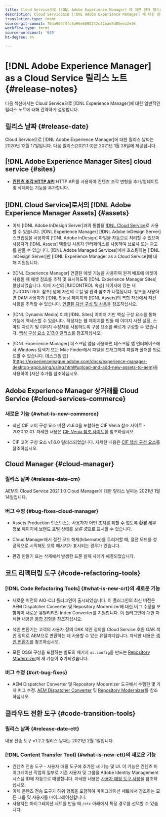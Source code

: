 ```yaml
---
title: Cloud Service으로 [!DNL Adobe Experience Manager] 에 대한 현재 릴리스 노트입니다.
description: Cloud Service으로 [!DNL Adobe Experience Manager] 에 대한 현재 릴리스 노트입니다.
translation-type: tm+mt
source-git-commit: 76da904f4fc5a96e6892242c42bae5d05eea2e16
workflow-type: tm+mt
source-wordcount: '649'
ht-degree: 4%

---
```



# [!DNL Adobe Experience Manager] as a Cloud Service 릴리스 노트 {#release-notes}

다음 섹션에서는 Cloud Service으로 [!DNL Experience Manager]에 대한 일반적인 릴리스 노트에 대해 간략하게 설명합니다.

## 릴리스 날짜 {#release-date}

Cloud Service으로 [!DNL Adobe Experience Manager]에 대한 릴리스 날짜는 2020년 12월 17일입니다.
다음 릴리스(2021.1.0)은 2021년 1월 28일에 제공됩니다.

## [!DNL Adobe Experience Manager Sites] cloud service  {#sites}

* **[컨텐츠 조각 HTTP API](/help/assets/content-fragments/assets-api-content-fragments.md)**:HTTP API를 사용하여 컨텐츠 조각 변형을 추가/업데이트 및 삭제하는 기능을 추가합니다.

## [!DNL Cloud Service]로서의 [!DNL Adobe Experience Manager Assets] {#assets}

* 이제 [!DNL Adobe InDesign Server]과의 통합을 [!DNL Cloud Service](으)로 사용할 수 있습니다. [!DNL Experience Manager] [!DNL Adobe InDesign Server] 스크립팅을 사용하여 [!DNL Adobe InDesign] 파일을 자동으로 처리할 수 있으며 사용자가 [!DNL Assets] 템플릿 사용자 인터페이스를 사용하여 브로셔 또는 광고를 만들 수 있습니다. [!DNL Adobe Managed Services]에서 호스팅하는 [!DNL InDesign Server]만 [!DNL Experience Manager as a Cloud Service]에 대해 지원됩니다. <!-- TBD: Add link to article. -->

* [!DNL Experience Manager] 연결된 에셋 기능을 사용하여 원격 배포에 에셋이 사용될 때 에셋 참조를 추적 및 표시하도록  [!DNL Experience Manager Sites] 향상되었습니다. 이제 자산의 [!UICONTROL 속성] 페이지에 있는 새 [!UICONTROL 참조] 탭에 자산의 로컬 및 원격 참조가 나열됩니다. 참조를 사용하면 DAM 사용자가 [!DNL Sites] 페이지와 [!DNL Assets]의 복합 자산에서 자산 사용을 추적할 수 있습니다. [연결된 자산 구성 및 사용](/help/assets/use-assets-across-connected-assets-instances.md)을 참조하십시오.

* [!DNL Dynamic Media] 이제  [!DNL Sites] 이미지 기반 핵심 구성 요소를 통해 기능에 액세스할 수 있습니다. 작성자는 웹 페이지를 만들 때 이미지 사전 설정, 스마트 자르기 및 이미지 수정자를 사용하도록 구성 요소를 빠르게 구성할 수 있습니다. [핵심 구성 요소 2.13.0 릴리스](https://github.com/adobe/aem-core-wcm-components/releases/tag/core.wcm.components.reactor-2.13.0)를 참조하십시오.

* [!DNL Experience Manager] 데스크탑 앱을 사용하면 데스크탑 앱 인터페이스에서 Windows 탐색기 또는 Mac Finder에서 파일을 드래그하여 파일과 폴더를 업로드할 수 있습니다. 데스크톱 앱](https://experienceleague.adobe.com/docs/experience-manager-desktop-app/using/using.html#upload-and-add-new-assets-to-aem)을 사용하여 [자산 추가를 참조하십시오.

## Adobe Experience Manager 상거래를 Cloud Service {#cloud-services-commerce}

### 새로운 기능 {#what-is-new-commerce}

* 최신 CIF 코어 구성 요소 버전 v1.6.0을 포함하는 CIF Venia 참조 사이트 - 2020.12.01. 자세한 내용은 [CIF Venia 참조 사이트](https://github.com/adobe/aem-cif-guides-venia/releases/tag/venia-2020.12.01)를 참조하십시오.

* CIF 코어 구성 요소 v1.6.0 릴리스되었습니다. 자세한 내용은 [CIF 핵심 구성 요소](https://github.com/adobe/aem-core-cif-components/releases/tag/core-cif-components-reactor-1.6.0)를 참조하십시오.

## Cloud Manager {#cloud-manager}

### 릴리스 날짜 {#release-date-cm}

AEM의 Cloud Service 2021.1.0 Cloud Manager에 대한 릴리스 날짜는 2021년 1월 14일입니다.

### 버그 수정 {#bug-fixes-cloud-manager}

* Assets Production 인스턴스는 사용자가 어떤 조치를 취할 수 없도록 **환경** 세부 정보 페이지에 브랜드 포털 상태를 *보류 중*&#x200B;으로 표시할 수 있습니다.

* Cloud Manager에서 절전 모드 해제(hibernate)를 트리거할 때, 절전 모드를 성공적으로 시작해도 오류 메시지가 표시되는 경우가 있습니다.

* 환경 만들기 또는 삭제에서 발생한 드문 실패 사례가 해결되었습니다.

## 코드 리팩터링 도구 {#code-refactoring-tools}

### [!DNL Code Refactoring Tools] {#what-is-new-crt}의 새로운 기능

* 새로운 버전의 AIO-CLI 플러그인이 출시되었습니다. 이 플러그인의 최신 버전은 AEM Dispatcher Converter 및 Repository Modernizer에 대한 버그 수정을 포함하며 새로운 유틸리티인 Index Converter를 지원합니다. 이 플러그인에 대한 자세한 내용은 [통합 경험](https://experienceleague.adobe.com/docs/experience-manager-cloud-service/moving/refactoring-tools/unified-experience.html?lang=en#benefits)을 참조하십시오.

* 색인 변환기는 고객의 사용자 정의 OAK 색인 정의를 Cloud Service 호환 OAK 색인 정의로 AEM으로 변환하는 데 사용할 수 있는 유틸리티입니다. 자세한 내용은 [색인 변환기](https://github.com/adobe/aem-cloud-service-source-migration/tree/master/packages/index-converter)를 참조하십시오.

* 모든 OSGi 구성을 포함하는 별도의 패키지 `ui.config`을 만드는 [Repository Modernizer](https://github.com/adobe/aem-cloud-service-source-migration/tree/master/packages/repository-modernizer)에 새 기능이 추가되었습니다.

### 버그 수정 {#crt-bug-fixes}

* AEM Dispatcher Converter 및 Repository Modernizer 도구에서 수행한 몇 가지 버그 수정. [AEM Dispatcher Converter](https://github.com/adobe/aem-cloud-service-source-migration/tree/master/packages/dispatcher-converter) 및 [Repository Modernizer](https://github.com/adobe/aem-cloud-service-source-migration/tree/master/packages/repository-modernizer)를 참조하십시오.

## 클라우드 전환 도구 {#code-transition-tools}

### 릴리스 날짜 {#release-date-ctt}

내용 전송 도구 v1.2.2 릴리스 날짜는 2021년 2월 1일입니다.

### [!DNL Content Transfer Tool] {#what-is-new-ctt}의 새로운 기능

* 컨텐츠 전송 도구 - 사용자 매핑 도구에 추가된 새 기능 및 UI. 이 기능은 컨텐츠 마이그레이션 작업의 일부로 기존 사용자 및 그룹을 Adobe Identity Management 시스템 ID에 자동으로 매핑합니다. 자세한 내용은 [사용자 매핑 도구 사용](https://experienceleague.adobe.com/docs/experience-manager-cloud-service/moving/cloud-migration/content-transfer-tool/using-user-mapping-tool.html)을 참조하십시오.
* 이제 콘텐츠 전송 도구가 하위 항목을 포함하여 마이그레이션 세트에서 참조하는 모든 그룹 및 사용자를 마이그레이션합니다.
* 사용자는 마이그레이션 세트를 만들 때 `/etc` 아래에서 특정 경로를 선택할 수 있습니다.
